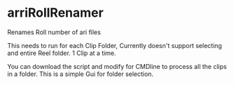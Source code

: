 # arriRollRenamer
Renames Roll number of ari files

This needs to run for each Clip Folder, Currently doesn't support selecting and entire Reel folder. 1 Clip at a time.

You can download the script and modify for CMDline to process all the clips in a folder. This is a simple Gui for folder selection.
